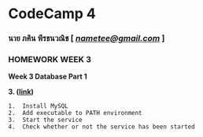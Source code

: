 # CodeCamp 4

### นาย ภคิน พีรธนวณิช  [ *nametee@gmail.com* ]
### HOMEWORK WEEK 3
**Week 3 Database Part 1** 

**3.  ([link](https://docs.google.com/presentation/d/1xP-jRml2ppYgZD1Ur5qmP8VZOaIrzPcSbw1dpc-qYlw/edit#slide=id.g6fbf43425a_0_520))**

	1.  Install MySQL 
	2.  Add executable to PATH environment 
	3.  Start the service 
	4.  Check whether or not the service has been started  
